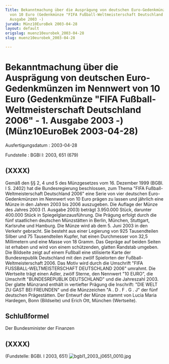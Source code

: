 ```yaml
---
Title: Bekanntmachung über die Ausprägung von deutschen Euro-Gedenkmünzen im Nennwert
  von 10 Euro (Gedenkmünze "FIFA Fußball-Weltmeisterschaft Deutschland 2006" - 1.
  Ausgabe 2003 -)
jurabk: Münz10EuroBek 2003-04-28
layout: default
origslug: muenz10eurobek_2003-04-28
slug: muenz10eurobek_2003-04-28

---
```


# Bekanntmachung über die Ausprägung von deutschen Euro-Gedenkmünzen im Nennwert von 10 Euro (Gedenkmünze "FIFA Fußball-Weltmeisterschaft Deutschland 2006" - 1. Ausgabe 2003 -) (Münz10EuroBek 2003-04-28)

Ausfertigungsdatum
:   2003-04-28

Fundstelle
:   BGBl I: 2003, 651 (679)



## (XXXX)

Gemäß den §§ 2, 4 und 5 des Münzgesetzes vom 16. Dezember 1999 (BGBl.
I S. 2402) hat die Bundesregierung beschlossen, zum Thema "FIFA
Fußball-Weltmeisterschaft Deutschland 2006" eine Serie von vier
deutschen Euro-Gedenkmünzen im Nennwert von 10 Euro prägen zu lassen
und jährlich eine Münze in den Jahren 2003 bis 2006 auszugeben.
Die Auflage der Münze des Jahres 2003 (1. Ausgabe 2003) beträgt
3\.950.000 Stück, darunter 400.000 Stück in Spiegelglanzausführung. Die
Prägung erfolgt durch die fünf staatlichen deutschen Münzstätten in
Berlin, München, Stuttgart, Karlsruhe und Hamburg. Die Münze wird ab
dem 5. Juni 2003 in den Verkehr gebracht. Sie besteht aus einer
Legierung von 925 Tausendteilen Silber und 75 Tausendteilen Kupfer,
hat einen Durchmesser von 32,5 Millimetern und eine Masse von 18
Gramm. Das Gepräge auf beiden Seiten ist erhaben und wird von einem
schützenden, glatten Randstab umgeben.
Die Bildseite zeigt auf einem Fußball eine stilisierte Karte der
Bundesrepublik Deutschland mit den zwölf Spielorten der Fußball-
Weltmeisterschaft 2006. Das Motiv wird durch die Umschrift "FIFA
FUSSBALL-WELTMEISTERSCHAFT DEUTSCHLAND 2006" umrahmt.
Die Wertseite trägt einen Adler, zwölf Sterne, den Nennwert "10 EURO",
die Umschrift "BUNDESREPUBLIK DEUTSCHLAND" und die Jahreszahl 2003.
Der glatte Münzrand enthält in vertiefter Prägung die Inschrift:
"DIE WELT ZU GAST BEI FREUNDEN"
und die Münzzeichen
"A . D . F . G . J" der fünf deutschen Prägestätten.
Der Entwurf der Münze stammt von Lucia Maria Hardegen, Bonn
(Bildseite) und Erich Ott, München (Wertseite).


## Schlußformel

Der Bundesminister der Finanzen


## (XXXX)

(Fundstelle: BGBl. I 2003, 651)
![bgbl1_2003_j0651_0010.jpg](bgbl1_2003_j0651_0010.jpg)
